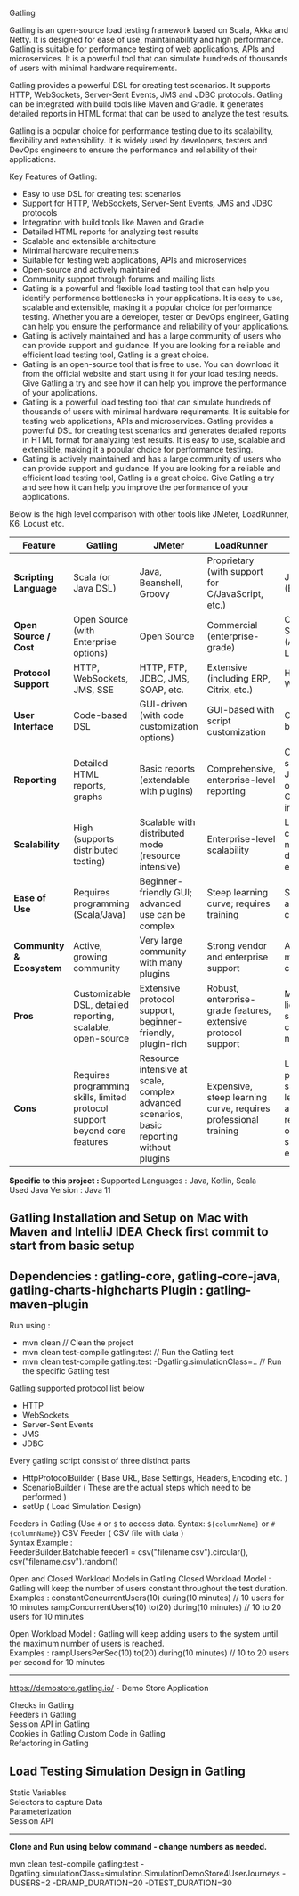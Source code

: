 Gatling  
   
Gatling is an open-source load testing framework based on Scala, Akka and Netty. It is designed for ease of use, maintainability and high performance. Gatling is suitable for performance testing of web applications, APIs and microservices. It is a powerful tool that can simulate hundreds of thousands of users with minimal hardware requirements.      

Gatling provides a powerful DSL for creating test scenarios. It supports HTTP, WebSockets, Server-Sent Events, JMS and JDBC protocols. Gatling can be integrated with build tools like Maven and Gradle. It generates detailed reports in HTML format that can be used to analyze the test results.     

Gatling is a popular choice for performance testing due to its scalability, flexibility and extensibility. It is widely used by developers, testers and DevOps engineers to ensure the performance and reliability of their applications.       

Key Features of Gatling:

- Easy to use DSL for creating test scenarios
- Support for HTTP, WebSockets, Server-Sent Events, JMS and JDBC protocols
- Integration with build tools like Maven and Gradle
- Detailed HTML reports for analyzing test results
- Scalable and extensible architecture
- Minimal hardware requirements
- Suitable for testing web applications, APIs and microservices
- Open-source and actively maintained
- Community support through forums and mailing lists
- Gatling is a powerful and flexible load testing tool that can help you identify performance bottlenecks in your applications. It is easy to use, scalable and extensible, making it a popular choice for performance testing. Whether you are a developer, tester or DevOps engineer, Gatling can help you ensure the performance and reliability of your applications.
- Gatling is actively maintained and has a large community of users who can provide support and guidance. If you are looking for a reliable and efficient load testing tool, Gatling is a great choice.
- Gatling is an open-source tool that is free to use. You can download it from the official website and start using it for your load testing needs. Give Gatling a try and see how it can help you improve the performance of your applications.
- Gatling is a powerful load testing tool that can simulate hundreds of thousands of users with minimal hardware requirements. It is suitable for testing web applications, APIs and microservices. Gatling provides a powerful DSL for creating test scenarios and generates detailed reports in HTML format for analyzing test results. It is easy to use, scalable and extensible, making it a popular choice for performance testing.
- Gatling is actively maintained and has a large community of users who can provide support and guidance. If you are looking for a reliable and efficient load testing tool, Gatling is a great choice. Give Gatling a try and see how it can help you improve the performance of your applications.

Below is the high level comparison with other tools like JMeter, LoadRunner, K6, Locust etc.

| Feature                 | Gatling                                      | JMeter                                           | LoadRunner                                         | K6                                          | Locust                                |
|-------------------------|----------------------------------------------|--------------------------------------------------|----------------------------------------------------|---------------------------------------------|---------------------------------------|
| **Scripting Language**  | Scala (or Java DSL)                          | Java, Beanshell, Groovy                          | Proprietary (with support for C/JavaScript, etc.)  | JavaScript (ES6)                           | Python                                |
| **Open Source / Cost**  | Open Source (with Enterprise options)        | Open Source                                      | Commercial (enterprise-grade)                      | Open Source (Apache License 2.0)             | Open Source (MIT License)             |
| **Protocol Support**    | HTTP, WebSockets, JMS, SSE                   | HTTP, FTP, JDBC, JMS, SOAP, etc.                 | Extensive (including ERP, Citrix, etc.)            | HTTP, WebSockets                           | HTTP, WebSockets                      |
| **User Interface**      | Code-based DSL                               | GUI-driven (with code customization options)     | GUI-based with script customization                | Code-based                                 | Code-based (Python scripts + web UI)    |
| **Reporting**           | Detailed HTML reports, graphs                | Basic reports (extendable with plugins)          | Comprehensive, enterprise-level reporting          | CLI summary, JSON outputs, Grafana integration | Real-time monitoring via web UI       |
| **Scalability**         | High (supports distributed testing)          | Scalable with distributed mode (resource intensive) | Enterprise-level scalability                | Lightweight, cloud-native distributed execution | Easily scaled with Python multiprocessing |
| **Ease of Use**         | Requires programming (Scala/Java)            | Beginner-friendly GUI; advanced use can be complex | Steep learning curve; requires training            | Simple API and code-centric                | Intuitive for Python developers       |
| **Community & Ecosystem** | Active, growing community                   | Very large community with many plugins           | Strong vendor and enterprise support               | Active modern community                    | Vibrant Python community              |
| **Pros**              | Customizable DSL, detailed reporting, scalable, open-source | Extensive protocol support, beginner-friendly, plugin-rich | Robust, enterprise-grade features, extensive protocol support | Modern, lightweight, simple API, cloud-native | Easy to use, real-time monitoring, scalable with Python |
| **Cons**              | Requires programming skills, limited protocol support beyond core features | Resource intensive at scale, complex advanced scenarios, basic reporting without plugins | Expensive, steep learning curve, requires professional training | Limited protocol support, less advanced reporting options, smaller ecosystem | Limited protocol support, less out-of-the-box reporting, additional coding may be required |


**Specific to this project :**
Supported Languages : Java, Kotlin, Scala   
Used Java Version : Java 11  

Gatling Installation and Setup on Mac with Maven and IntelliJ IDEA
Check first commit to start from basic setup
------------
Dependencies : gatling-core, gatling-core-java, gatling-charts-highcharts
Plugin : gatling-maven-plugin
------------

Run using :
- mvn clean               // Clean the project
- mvn clean test-compile gatling:test      // Run the Gatling test
- mvn clean test-compile gatling:test -Dgatling.simulationClass=<packageName>.<directoryOfProject>.<simulationClass>     // Run the specific Gatling test

Gatling supported protocol list below
- HTTP        
- WebSockets      
- Server-Sent Events      
- JMS     
- JDBC        

Every gatling script consist of three distinct parts 
- HttpProtocolBuilder ( Base URL, Base Settings, Headers, Encoding etc. )
- ScenarioBuilder ( These are the actual steps which need to be performed )
- setUp  ( Load Simulation Design)

Feeders in Gatling (Use `#` or `$` to access data. Syntax: `${columnName}` or `#{columnName}`)
CSV Feeder ( CSV file with data )       
Syntax Example :        
FeederBuilder.Batchable feeder1 = csv("filename.csv").circular(), csv("filename.csv").random()


Open and Closed Workload Models in Gatling
Closed Workload Model : Gatling will keep the number of users constant throughout the test duration.
Examples :
constantConcurrentUsers(10) during(10 minutes) // 10 users for 10 minutes
rampConcurrentUsers(10) to(20) during(10 minutes) // 10 to 20 users for 10 minutes

Open Workload Model : Gatling will keep adding users to the system until the maximum number of users is reached.        
Examples :
rampUsersPerSec(10) to(20) during(10 minutes) // 10 to 20 users per second for 10 minutes


------------------------------
https://demostore.gatling.io/ - Demo Store Application


Checks in Gatling   
Feeders in Gatling      
Session API in Gatling      
Cookies in Gatling
Custom Code in Gatling      
Refactoring in Gatling      


Load Testing Simulation Design in Gatling
------------------------------
Static Variables    
Selectors to capture Data       
Parameterization        
Session API     

------------------------------
**Clone and Run using below command - change numbers as needed.**

mvn clean test-compile gatling:test -Dgatling.simulationClass=simulation.SimulationDemoStore4UserJourneys -DUSERS=2 -DRAMP_DURATION=20 -DTEST_DURATION=30




